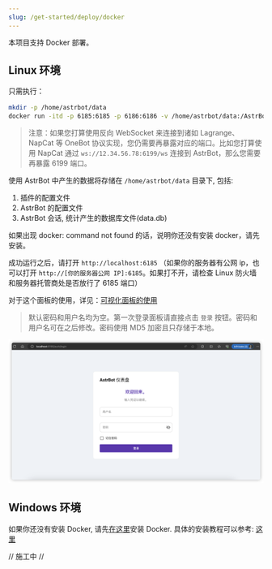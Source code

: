 ```yaml
---
slug: /get-started/deploy/docker
---
```




本项目支持 Docker 部署。

## Linux 环境

只需执行：

```bash
mkdir -p /home/astrbot/data
docker run -itd -p 6185:6185 -p 6186:6186 -v /home/astrbot/data:/AstrBot/data --name astrbot soulter/astrbot:latest
```

> 注意：如果您打算使用反向 WebSocket 来连接到诸如 Lagrange、NapCat 等 OneBot 协议实现，您仍需要再暴露对应的端口。比如您打算使用 NapCat 通过 `ws://12.34.56.78:6199/ws` 连接到 AstrBot，那么您需要再暴露 6199 端口。

使用 AstrBot 中产生的数据将存储在 `/home/astrbot/data` 目录下, 包括: 
1. 插件的配置文件
2. AstrBot 的配置文件
3. AstrBot 会话, 统计产生的数据库文件(data.db)

如果出现 docker: command not found 的话，说明你还没有安装 docker，请先安装。

成功运行之后，请打开 `http://localhost:6185` （如果你的服务器有公网 ip，也可以打开 `http://[你的服务器公网 IP]:6185`。如果打不开，请检查 Linux 防火墙和服务器托管商处是否放行了 6185 端口）

对于这个面板的使用，详见：[可视化面板的使用](../使用/可视化面板)

> 默认密码和用户名均为空。第一次登录面板请直接点击 `登录` 按钮。密码和用户名可在之后修改。密码使用 MD5 加密且只存储于本地。

![可视化面板](image.png)

## Windows 环境

如果你还没有安装 Docker, 请先[在这里](https://desktop.docker.com/win/main/amd64/Docker%20Desktop%20Installer.exe?utm_source=docker&utm_medium=webreferral&utm_campaign=dd-smartbutton&utm_location=module)安装 Docker. 具体的安装教程可以参考: [这里](https://learn.microsoft.com/zh-cn/virtualization/windowscontainers/quick-start/set-up-environment?tabs=dockerce#windows-10-and-11-1)

// 施工中 //

